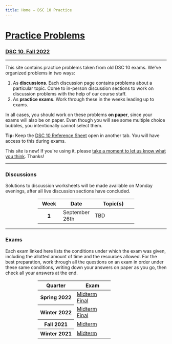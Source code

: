 ```yaml
---
title: Home – DSC 10 Practice
---
```


<h1><a href=''>Practice Problems</a></h1>

<h3><a href='https://dsc10.com'>DSC 10, Fall 2022</a></h3>

---

This site contains practice problems taken from old DSC 10 exams. We've organized problems in two ways:

1. As **discussions**. Each discussion page contains problems about a particular topic. Come to in-person discussion sections to work on discussion problems with the help of our course staff.
1. As **practice exams**. Work through these in the weeks leading up to exams.

In all cases, you should work on these problems **on paper**, since your exams will also be on paper. Even though you will see some multiple choice bubbles, you intentionally cannot select them.

**Tip:** Keep the <a href='https://drive.google.com/file/d/1mQApk9Ovdi-QVqMgnNcq5dZcWucUKoG-/view?usp=sharing'>DSC 10 Reference Sheet<a> open in another tab. You will have access to this during exams.

<div class="alert alert-success" role="alert">This site is new! If you're using it, please <a href='https://forms.gle/WZ71FchnXU1K154d7'>take a moment to let us know what you think</a>. Thanks!</div>

---

### Discussions

Solutions to discussion worksheets will be made available on Monday evenings, after all live discussion sections have concluded.

<center>
<table class="table" style="width:60%">
    <colgroup>
       <col span="1" style="width: 25%;">
       <col span="1" style="width: 25%;">
       <col span="1" style="width: 50%;">
    </colgroup>
  <thead>
    <tr>
      <th scope="col">Week</th>
      <th scope="col">Date</th>
      <th scope="col">Topic(s)</th>
    </tr>
  </thead>
  <tbody>
    <tr>
      <th scope="row">1</th>
      <td>September 26th</td>
      <td>TBD</td>
    </tr>
  </tbody>
</table>
</center>



---

### Exams

Each exam linked here lists the conditions under which the exam was given, including the allotted amount of time and the resources allowed. For the best preparation, work through all the questions on an exam in order under these same conditions, writing down your answers on paper as you go, then check all your answers at the end.

<center>
<table class="table" style="width:60%">
    <colgroup>
       <col span="1" style="width: 50%;">
       <col span="1" style="width: 50%;">
    </colgroup>
  <thead>
    <tr>
      <th scope="col">Quarter</th>
      <th scope="col">Exam</th>
    </tr>
  </thead>
  <tbody>
    <tr>
      <th scope="row">Spring 2022</th>
      <td><a href='sp22-midterm/index.html'>Midterm</a>
          <br>
          <a href='sp22-final/index.html'>Final</a>
      </td>
    </tr>
    <tr>
      <th scope="row">Winter 2022</th>
      <td><a href='wi22-midterm/index.html'>Midterm</a>
          <br>
          <a href='wi22-final/index.html'>Final</a>
      </td>
    </tr>
    <tr>
      <th scope="row">Fall 2021</th>
      <td><a href='fa21-midterm/index.html'>Midterm</a></td>
    </tr>
    <tr>
      <th scope="row">Winter 2021</th>
      <td><a href='wi21-midterm/index.html'>Midterm</a></td>
    </tr>
  </tbody>
</table>
</center>
